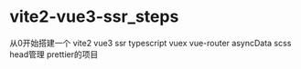 # vite2-vue3-ssr_steps
从0开始搭建一个 vite2 vue3 ssr typescript vuex vue-router  asyncData scss  head管理 prettier的项目
